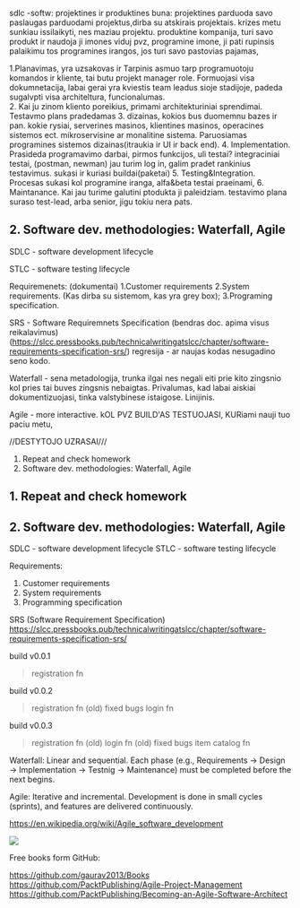 sdlc -softw:
projektines ir produktines buna:
projektines parduoda savo paslaugas parduodami projektus,dirba su atskirais projektais. krizes metu sunkiau issilaikyti, nes maziau projektu. 
produktine kompanija, turi savo produkt ir naudoja ji imones viduj pvz, programine imone, ji pati rupinsis palaikimu tos programines irangos, jos turi savo pastovias pajamas, 

1.Planavimas, yra uzsakovas ir
Tarpinis asmuo tarp programuotoju komandos ir kliente, tai butu projekt manager role. Formuojasi visa dokumnetacija, labai gerai yra kviestis team leadus sioje stadijoje, padeda sugalvpti visa architeltura, funcionalumas.  
2. Kai ju zinom kliento poreikius, primami architekturiniai sprendimai. Testavmo plans pradedamas
3. dizainas, kokios bus duomemnu bazes ir pan. kokie rysiai, serverines masinos, klientines masinos, operacines sistemos ect. mikroservisine ar monalitine sistema. Paruosiamas programines sistemos dizainas(itraukia ir UI ir back end).
4. Implementation. Prasideda programavimo darbai, pirmos funkcijos, uli testai? integraciniai testai, (postman, newman) jau turim log in, galim pradet rankinius testavimus. sukasi ir kuriasi buildai(paketai)
5.  Testing&Integration. Procesas sukasi kol programine iranga, alfa&beta testai praeinami, 
6.  Maintanance. Kai jau turime galutini ptodukta ji paleidziam.   testavimo plana suraso test-lead, arba senior, jigu tokiu nera pats. 

  ## 2. Software dev. methodologies: Waterfall, Agile

  SDLC - software development lifecycle

  STLC - software testing lifecycle

  Requiremenets: (dokumentai)
  1.Customer requirements
  2.System requirements. (Kas dirba su sistemom, kas yra grey box);
  3.Programing specification. 

  SRS - Software Requiremnets Specification
(bendras doc. apima visus reikalavimus) (https://slcc.pressbooks.pub/technicalwritingatslcc/chapter/software-requirements-specification-srs/)
regresija - ar naujas kodas nesugadino seno kodo.


Waterfall - sena metadologija, trunka ilgai nes negali eiti prie kito zingsnio kol pries tai buves zingsnis nebaigtas. Privalumas, kad labai aiskiai dokumentizuojasi, tinka valstybinese istaigose. Linijinis. 

Agile - more interactive.  kOL PVZ BUILD'AS TESTUOJASI, KURiami nauji tuo paciu metu, 

//DESTYTOJO UZRASAI///

1. Repeat and check homework
2. Software dev. methodologies: Waterfall, Agile

## 1. Repeat and check homework

## 2. Software dev. methodologies: Waterfall, Agile

SDLC - software development lifecycle
STLC - software testing lifecycle

Requirements:
1. Customer requirements
2. System requirements
3. Programming specification 

SRS (Software Requirement Specification)
https://slcc.pressbooks.pub/technicalwritingatslcc/chapter/software-requirements-specification-srs/

build v0.0.1
> registration fn

build  v0.0.2
> registration fn (old)
> fixed bugs
> login fn

build  v0.0.3
> registration fn (old)
> login fn (old)
> fixed bugs
> item catalog fn  

Waterfall: Linear and sequential. Each phase (e.g., Requirements → Design → Implementation → Testnig → Maintenance) must be completed before the next begins.  

Agile: Iterative and incremental. Development is done in small cycles (sprints), and features are delivered continuously.  

https://en.wikipedia.org/wiki/Agile_software_development   

![](../pictures/scrum_image.png)


Free books form GitHub:

https://github.com/gaurav2013/Books 
https://github.com/PacktPublishing/Agile-Project-Management   
https://github.com/PacktPublishing/Becoming-an-Agile-Software-Architect  


